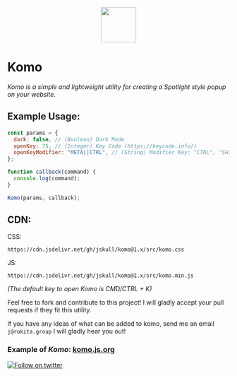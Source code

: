 <p align="center"><a href="https://komo.js.org"><img src="https://raw.githubusercontent.com/jskull/komo/main/docs/assets/komo-icon.svg" width="80px"></a></p>

# Komo

_Komo is a simple and lightweight utility for creating a Spotlight style popup on your website._

## Example Usage:

```js
const params = {
  dark: false, // (Boolean) Dark Mode
  openKey: 75, // (Integer) Key Code (https://keycode.info/)
  openKeyModifier: "META||CTRL", // (String) Modifier Key: "CTRL", "SHIFT", "META", "META||CTRL", ""
};

function callback(command) {
  console.log(command);
}

Komo(params, callback);
```

## CDN:

CSS:

```
https://cdn.jsdelivr.net/gh/jskull/komo@1.x/src/komo.css
```

JS:

```
https://cdn.jsdelivr.net/gh/jskull/komo@1.x/src/komo.min.js
```

_(The default key to open Komo is CMD/CTRL + K)_

Feel free to fork and contribute to this project! I will gladly accept your pull requests if they fit this utility.

If you have any ideas of what can be added to komo, send me an email `j@rokita.group` I will gladly hear you out!

### Example of _Komo_: [komo.js.org](https://komo.js.org)

<p align="left">
  <a href="https://twitter.com/johnyrokita"><img src="https://img.shields.io/twitter/follow/johnyrokita.svg?label=Twitter" alt="Follow on twitter"></a>
</p>
